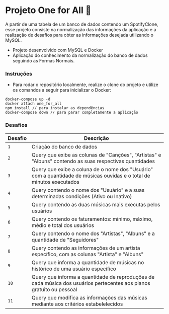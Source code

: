 # Projeto One for All 👤

A partir de uma tabela de um banco de dados contendo um SpotifyClone, esse projeto consiste na normalização das informações da aplicação e a realização de desafios para obter as informações desejada utilizando o MySQL. 

* Projeto desenvolvido com MySQL e Docker
* Aplicação do conhecimento da normalização do banco de dados seguindo as Formas Normais.


### Instruções

- Para rodar o repositório localmente, realize o clone do projeto e utilize os comandos a seguir para inicializar o Docker:

```
docker-compose up -d
docker attach one_for_all 
npm install // para instalar as dependências
docker-compose down // para parar completamente a aplicação
```

### Desafios

| Desafio | Descrição |
|---|---|
| `1` | Criação do banco de dados |
| `2` | Query que exibe as colunas de "Canções", "Artistas" e "Albuns" contendo as suas respectivas quantidades |
| `3` | Query que exibe a coluna de o nome dos "Usuário" com a quantidade de músicas ouvidas e o total de minutos executados |
| `4` | Query contendo o nome dos "Usuário" e a suas determinadas condições (Ativo ou Inativo) |
| `5` | Query contendo as duas músicas mais executas pelos usuários |
| `6` | Query contendo os faturamentos: mínimo, máximo, médio e total dos usuários |
| `7` | Query contendo o nome dos "Artistas", "Albuns" e a quantidade de "Seguidores" |
| `8` | Query contendo as informações de um artista específico, com as colunas "Artista" e "Albuns" |
| `9` | Query que informa a quantidade de músicas no histórico de uma usuário específico |
| `10` | Query que informa a quantidade de reproduções de cada música dos usuários pertecentes aos planos gratuito ou pessoal |
| `11` | Query que modifica as informações das músicas mediante aos critérios estabelelecidos |
